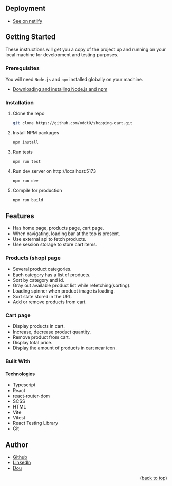 


## Deployment

* [See on netlify](https://vermillion-cupcake-49810c.netlify.app/)


<!-- GETTING STARTED -->
## Getting Started

These instructions will get you a copy of the project up and running on your local machine for development and testing purposes.

### Prerequisites

You will need `Node.js` and `npm` installed globally on your machine.
* [Downloading and installing Node.js and npm](https://docs.npmjs.com/downloading-and-installing-node-js-and-npm)

### Installation

1. Clone the repo
   ```sh
   git clone https://github.com/oddtO/shopping-cart.git
   ```
2. Install NPM packages
   ```sh
   npm install
   ```
3. Run tests
   ```sh
   npm run test
   ```
4. Run dev server on http://localhost:5173
   ```sh
   npm run dev
   ```
5. Compile for production
   ```sh
   npm run build
   ```
















## Features

* Has home page, products page, cart page.
* When navigating, loading bar at the top is present.
* Use external api to fetch products.
* Use session storage to store cart items.


### Products (shop) page
* Several product categories.
* Each category has a list of products.
* Sort by category and id.
* Gray out available product list while refetching(sorting).
* Loading spinner when product image is loading.
* Sort state stored in the URL.
* Add or remove products from cart.





### Cart page
* Display products in cart.
* Increase, decrease product quantity.
* Remove product from cart.
* Display total price.
* Display the amount of products in cart near icon.

### Built With

#### Technologies

* Typescript
* React
* react-router-dom
* SCSS
* HTML
* Vite
* Vitest
* React Testing Library
* Git






<!-- AUTHORS -->
## Author

* [Github](https://github.com/oddtO)
* [LinkedIn](https://www.linkedin.com/in/dmytro-yefimov-316690207/)
* [Dou](https://dou.ua/users/oddto/)
<p align="right">(<a href="#top">back to top</a>)</p>
